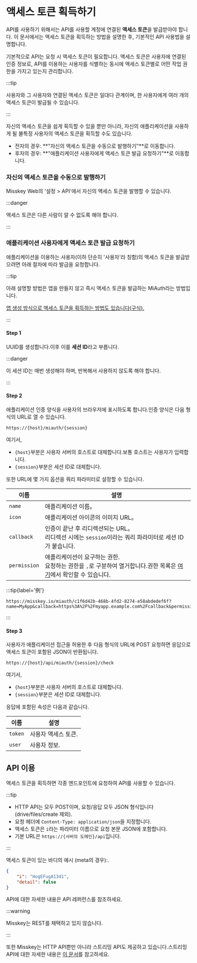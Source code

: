 # 액세스 토큰 획득하기

API를 사용하기 위해서는 API를 사용할 계정에 연결된 **액세스 토큰**을 발급받아야 합니다.
이 문서에서는 액세스 토큰을 획득하는 방법을 설명한 후, 기본적인 API 사용법을 설명합니다.

기본적으로 API는 요청 시 액세스 토큰이 필요합니다.
액세스 토큰은 사용자에 연결된 인증 정보로, API를 이용하는 사용자를 식별하는 동시에 액세스 토큰별로 어떤 작업 권한을 가지고 있는지 관리합니다.

:::tip

사용자와 그 사용자와 연결된 액세스 토큰은 일대다 관계이며, 한 사용자에게 여러 개의 액세스 토큰이 발급될 수 있습니다.

:::

자신의 액세스 토큰을 쉽게 획득할 수 있을 뿐만 아니라, 자신의 애플리케이션을 사용하게 될 불특정 사용자의 액세스 토큰을 획득할 수도 있습니다.

- 전자의 경우: \*\*"자신의 액세스 토큰을 수동으로 발행하기"\*\*로 이동합니다.
- 후자의 경우: \*\*"애플리케이션 사용자에게 액세스 토큰 발급 요청하기"\*\*로 이동합니다.

### 자신의 액세스 토큰을 수동으로 발행하기

Misskey Web의 '설정 > API'에서 자신의 액세스 토큰을 발행할 수 있습니다.

:::danger

액세스 토큰은 다른 사람이 알 수 없도록 해야 합니다.

:::

### 애플리케이션 사용자에게 액세스 토큰 발급 요청하기

애플리케이션을 이용하는 사용자(이하 단순히 '사용자'라 칭함)의 액세스 토큰을 발급받으려면 아래 절차에 따라 발급을 요청합니다.

:::tip

아래 설명할 방법은 앱을 만들지 않고 즉시 액세스 토큰을 발급하는 MiAuth라는 방법입니다.

[앱 생성 방식으로 액세스 토큰을 획득하는 방법도 있습니다(구식).](./app)

:::

#### Step 1

UUID를 생성합니다.이후 이를 **세션 ID**라고 부릅니다.

:::danger

이 세션 ID는 매번 생성해야 하며, 반복해서 사용하지 않도록 해야 합니다.

:::

#### Step 2

애플리케이션 인증 양식을 사용자의 브라우저에 표시하도록 합니다.인증 양식은 다음 형식의 URL로 열 수 있습니다.

```
https://{host}/miauth/{session}
```

여기서,

- `{host}`부분은 사용자 서버의 호스트로 대체합니다.보통 호스트는 사용자가 입력합니다.
- `{session}`부분은 세션 ID로 대체합니다.

또한 URL에 몇 가지 옵션을 쿼리 파라미터로 설정할 수 있습니다.

| 이름           | 설명                                                                                       |
| ------------ | ---------------------------------------------------------------------------------------- |
| `name`       | 애플리케이션 이름。                                                                               |
| `icon`       | 애플리케이션 아이콘의 이미지 URL。                                                                     |
| `callback`   | 인증이 끝난 후 리디렉션되는 URL。<br> 리디렉션 시에는 `session`이라는 쿼리 파라미터로 세션 ID가 붙습니다.                     |
| `permission` | 애플리케이션이 요구하는 권한.<br> 요청하는 권한을 `,`로 구분하여 열거합니다.권한 목록은 [여기](./permission.md)에서 확인할 수 있습니다. |

:::tip{label='例'}

```
https://misskey.io/miauth/c1f6d42b-468b-4fd2-8274-e58abdedef6f?name=MyApp&callback=https%3A%2F%2Fmyapp.example.com%2Fcallback&permission=write:notes,write:following,read:drive
```

:::

#### Step 3

사용자가 애플리케이션 접근을 허용한 후 다음 형식의 URL에 POST 요청하면 응답으로 액세스 토큰이 포함된 JSON이 반환됩니다.

```
https://{host}/api/miauth/{session}/check
```

여기서,

- `{host}`부분은 사용자 서버의 호스트로 대체합니다.
- `{session}`부분은 세션 ID로 대체합니다.

응답에 포함된 속성은 다음과 같습니다.

| 이름      | 설명          |
| ------- | ----------- |
| `token` | 사용자 액세스 토큰. |
| `user`  | 사용자 정보.     |

## API 이용

액세스 토큰을 획득하면 각종 엔드포인트에 요청하여 API를 사용할 수 있습니다.

:::tip

- HTTP API는 모두 POST이며, 요청/응답 모두 JSON 형식입니다(drive/files/create 제외).
- 요청 헤더에 `Content-Type: application/json`을 지정합니다.
- 액세스 토큰은 `i`라는 파라미터 이름으로 요청 본문 JSON에 포함합니다.
- 기본 URL은 `https://{서버의 도메인}/api`입니다.

:::

액세스 토큰이 있는 바디의 예시 (meta의 경우):.

```json
{
    "i": "HogEFugA1341",
    "detail": false
}
```

<!--TODO:「APIリファレンス」をリンクに差し替え-->

API에 대한 자세한 내용은 API 레퍼런스를 참조하세요.

:::warning

Misskey는 REST를 채택하고 있지 않습니다.

:::

또한 Misskey는 HTTP API뿐만 아니라 스트리밍 API도 제공하고 있습니다.스트리밍 API에 대한 자세한 내용은 [이 문서](./streaming/index.md)를 참고하세요.
